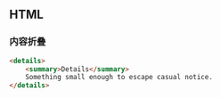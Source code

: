 ## HTML

### 内容折叠

```html
<details>
    <summary>Details</summary>
    Something small enough to escape casual notice.
</details>
```
